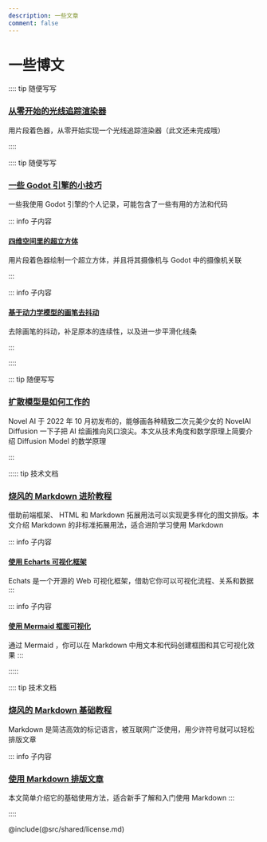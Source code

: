 ```yaml
---
description: 一些文章
comment: false
---
```


# 一些博文

:::: tip 随便写写
### [从零开始的光线追踪渲染器](w/godot-ray-tracing.md)

用片段着色器，从零开始实现一个光线追踪渲染器（此文还未完成哦）

::::

:::: tip 随便写写
### [一些 Godot 引擎的小技巧](w/some-godot-tips.md)

一些我使用 Godot 引擎的个人记录，可能包含了一些有用的方法和代码

::: info 子内容

#### [四维空间里的超立方体](w/godot-cube-4d.md)

用片段着色器绘制一个超立方体，并且将其摄像机与 Godot 中的摄像机关联

:::

::: info 子内容

#### [基于动力学模型的画笔去抖动](w/godot-smooth-brush.md)

去除画笔的抖动，补足原本的连续性，以及进一步平滑化线条

:::

::::

::: tip 随便写写
### [扩散模型是如何工作的](w/how-diffusion-models-work.md)

Novel AI 于 2022 年 10 月初发布的，能够画各种精致二次元美少女的 NovelAI Diffusion 一下子把 AI 绘画推向风口浪尖。本文从技术角度和数学原理上简要介绍 Diffusion Model 的数学原理

:::

::::: tip 技术文档
### [烧风的 Markdown 进阶教程](p/advanced-use-of-markdown.md)

借助前端框架、 HTML 和 Markdown 拓展用法可以实现更多样化的图文排版。本文介绍 Markdown 的非标准拓展用法，适合进阶学习使用 Markdown

::: info 子内容
#### [使用 Echarts 可视化框架](p/use-echarts-in-markdown.md)

Echats 是一个开源的 Web 可视化框架，借助它你可以可视化流程、关系和数据
:::

::: info 子内容
#### [使用 Mermaid 框图可视化](p/use-mermaid-in-markdwon.md)

通过 Mermaid ，你可以在 Markdown 中用文本和代码创建框图和其它可视化效果
:::

:::::

:::: tip 技术文档
### [烧风的 Markdown 基础教程](p/basic-tutorial-for-markdown.md)

Markdown 是简洁高效的标记语言，被互联网广泛使用，用少许符号就可以轻松排版文章

::: info 子内容
### [使用 Markdown 排版文章](p/how-to-use-markdown.md)

本文简单介绍它的基础使用方法，适合新手了解和入门使用 Markdown
:::


::::

@include(@src/shared/license.md)